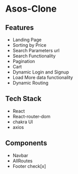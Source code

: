 # Asos-Clone

## Features
  - Landing Page
  - Sorting by Price
  - Search Parameters url
  - Search Functionality
  - Pagination
  - Cart 
  - Dynamic Login and Signup
  - Load More data functionality
  - Dynamic Routing 


## Tech Stack
  - React
  - React-router-dom
  - chakra UI
  - axios

## Components

  - Navbar
  - AllRoutes
  - Footer check[x]



  


